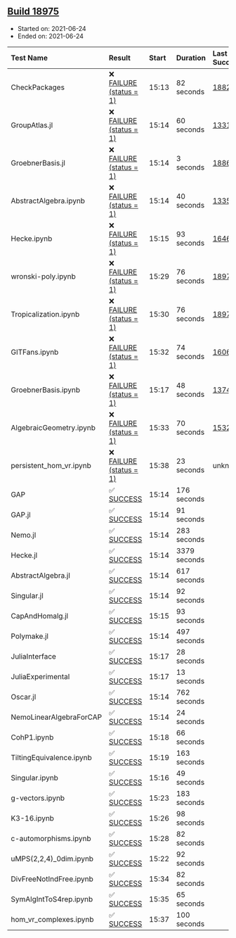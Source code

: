 ## [Build 18975](https://oscarci.mathematik.uni-kl.de/job/oscar/18975/)

* Started on: 2021-06-24
* Ended on: 2021-06-24

| Test Name    | Result | Start | Duration | Last Success | First Failure |
|:-------------|:-------|:------|:---------|:-------------|:--------------|
| CheckPackages | ❌ [FAILURE (status = 1)](https://oscarci.mathematik.uni-kl.de/job/oscar/18975/artifact/logs/build-18975/CheckPackages.log) | 15:13 | 82 seconds | [18822](https://oscarci.mathematik.uni-kl.de/job/oscar/18822/) | [18823](https://oscarci.mathematik.uni-kl.de/job/oscar/18823/) |
| GroupAtlas.jl | ❌ [FAILURE (status = 1)](https://oscarci.mathematik.uni-kl.de/job/oscar/18975/artifact/logs/build-18975/GroupAtlas.jl.log) | 15:14 | 60 seconds | [13311](https://oscarci.mathematik.uni-kl.de/job/oscar/13311/) | [13312](https://oscarci.mathematik.uni-kl.de/job/oscar/13312/) |
| GroebnerBasis.jl | ❌ [FAILURE (status = 1)](https://oscarci.mathematik.uni-kl.de/job/oscar/18975/artifact/logs/build-18975/GroebnerBasis.jl.log) | 15:14 | 3 seconds | [18864](https://oscarci.mathematik.uni-kl.de/job/oscar/18864/) | [18865](https://oscarci.mathematik.uni-kl.de/job/oscar/18865/) |
| AbstractAlgebra.ipynb | ❌ [FAILURE (status = 1)](https://oscarci.mathematik.uni-kl.de/job/oscar/18975/artifact/logs/build-18975/AbstractAlgebra.ipynb.log) | 15:14 | 40 seconds | [13355](https://oscarci.mathematik.uni-kl.de/job/oscar/13355/) | [13356](https://oscarci.mathematik.uni-kl.de/job/oscar/13356/) |
| Hecke.ipynb | ❌ [FAILURE (status = 1)](https://oscarci.mathematik.uni-kl.de/job/oscar/18975/artifact/logs/build-18975/Hecke.ipynb.log) | 15:15 | 93 seconds | [16463](https://oscarci.mathematik.uni-kl.de/job/oscar/16463/) | [16464](https://oscarci.mathematik.uni-kl.de/job/oscar/16464/) |
| wronski-poly.ipynb | ❌ [FAILURE (status = 1)](https://oscarci.mathematik.uni-kl.de/job/oscar/18975/artifact/logs/build-18975/wronski-poly.ipynb.log) | 15:29 | 76 seconds | [18973](https://oscarci.mathematik.uni-kl.de/job/oscar/18973/) | [18974](https://oscarci.mathematik.uni-kl.de/job/oscar/18974/) |
| Tropicalization.ipynb | ❌ [FAILURE (status = 1)](https://oscarci.mathematik.uni-kl.de/job/oscar/18975/artifact/logs/build-18975/Tropicalization.ipynb.log) | 15:30 | 76 seconds | [18974](https://oscarci.mathematik.uni-kl.de/job/oscar/18974/) | [18975](https://oscarci.mathematik.uni-kl.de/job/oscar/18975/) |
| GITFans.ipynb | ❌ [FAILURE (status = 1)](https://oscarci.mathematik.uni-kl.de/job/oscar/18975/artifact/logs/build-18975/GITFans.ipynb.log) | 15:32 | 74 seconds | [16068](https://oscarci.mathematik.uni-kl.de/job/oscar/16068/) | [16069](https://oscarci.mathematik.uni-kl.de/job/oscar/16069/) |
| GroebnerBasis.ipynb | ❌ [FAILURE (status = 1)](https://oscarci.mathematik.uni-kl.de/job/oscar/18975/artifact/logs/build-18975/GroebnerBasis.ipynb.log) | 15:17 | 48 seconds | [13748](https://oscarci.mathematik.uni-kl.de/job/oscar/13748/) | [13749](https://oscarci.mathematik.uni-kl.de/job/oscar/13749/) |
| AlgebraicGeometry.ipynb | ❌ [FAILURE (status = 1)](https://oscarci.mathematik.uni-kl.de/job/oscar/18975/artifact/logs/build-18975/AlgebraicGeometry.ipynb.log) | 15:33 | 70 seconds | [15322](https://oscarci.mathematik.uni-kl.de/job/oscar/15322/) | [15323](https://oscarci.mathematik.uni-kl.de/job/oscar/15323/) |
| persistent_hom_vr.ipynb | ❌ [FAILURE (status = 1)](https://oscarci.mathematik.uni-kl.de/job/oscar/18975/artifact/logs/build-18975/persistent_hom_vr.ipynb.log) | 15:38 | 23 seconds | unknown | unknown |
| GAP | ✅ [SUCCESS](https://oscarci.mathematik.uni-kl.de/job/oscar/18975/artifact/logs/build-18975/GAP.log) | 15:14 | 176 seconds |  |  |
| GAP.jl | ✅ [SUCCESS](https://oscarci.mathematik.uni-kl.de/job/oscar/18975/artifact/logs/build-18975/GAP.jl.log) | 15:14 | 91 seconds |  |  |
| Nemo.jl | ✅ [SUCCESS](https://oscarci.mathematik.uni-kl.de/job/oscar/18975/artifact/logs/build-18975/Nemo.jl.log) | 15:14 | 283 seconds |  |  |
| Hecke.jl | ✅ [SUCCESS](https://oscarci.mathematik.uni-kl.de/job/oscar/18975/artifact/logs/build-18975/Hecke.jl.log) | 15:14 | 3379 seconds |  |  |
| AbstractAlgebra.jl | ✅ [SUCCESS](https://oscarci.mathematik.uni-kl.de/job/oscar/18975/artifact/logs/build-18975/AbstractAlgebra.jl.log) | 15:14 | 617 seconds |  |  |
| Singular.jl | ✅ [SUCCESS](https://oscarci.mathematik.uni-kl.de/job/oscar/18975/artifact/logs/build-18975/Singular.jl.log) | 15:14 | 92 seconds |  |  |
| CapAndHomalg.jl | ✅ [SUCCESS](https://oscarci.mathematik.uni-kl.de/job/oscar/18975/artifact/logs/build-18975/CapAndHomalg.jl.log) | 15:15 | 93 seconds |  |  |
| Polymake.jl | ✅ [SUCCESS](https://oscarci.mathematik.uni-kl.de/job/oscar/18975/artifact/logs/build-18975/Polymake.jl.log) | 15:14 | 497 seconds |  |  |
| JuliaInterface | ✅ [SUCCESS](https://oscarci.mathematik.uni-kl.de/job/oscar/18975/artifact/logs/build-18975/JuliaInterface.log) | 15:17 | 28 seconds |  |  |
| JuliaExperimental | ✅ [SUCCESS](https://oscarci.mathematik.uni-kl.de/job/oscar/18975/artifact/logs/build-18975/JuliaExperimental.log) | 15:17 | 13 seconds |  |  |
| Oscar.jl | ✅ [SUCCESS](https://oscarci.mathematik.uni-kl.de/job/oscar/18975/artifact/logs/build-18975/Oscar.jl.log) | 15:14 | 762 seconds |  |  |
| NemoLinearAlgebraForCAP | ✅ [SUCCESS](https://oscarci.mathematik.uni-kl.de/job/oscar/18975/artifact/logs/build-18975/NemoLinearAlgebraForCAP.log) | 15:14 | 24 seconds |  |  |
| CohP1.ipynb | ✅ [SUCCESS](https://oscarci.mathematik.uni-kl.de/job/oscar/18975/artifact/logs/build-18975/CohP1.ipynb.log) | 15:18 | 66 seconds |  |  |
| TiltingEquivalence.ipynb | ✅ [SUCCESS](https://oscarci.mathematik.uni-kl.de/job/oscar/18975/artifact/logs/build-18975/TiltingEquivalence.ipynb.log) | 15:19 | 163 seconds |  |  |
| Singular.ipynb | ✅ [SUCCESS](https://oscarci.mathematik.uni-kl.de/job/oscar/18975/artifact/logs/build-18975/Singular.ipynb.log) | 15:16 | 49 seconds |  |  |
| g-vectors.ipynb | ✅ [SUCCESS](https://oscarci.mathematik.uni-kl.de/job/oscar/18975/artifact/logs/build-18975/g-vectors.ipynb.log) | 15:23 | 183 seconds |  |  |
| K3-16.ipynb | ✅ [SUCCESS](https://oscarci.mathematik.uni-kl.de/job/oscar/18975/artifact/logs/build-18975/K3-16.ipynb.log) | 15:26 | 98 seconds |  |  |
| c-automorphisms.ipynb | ✅ [SUCCESS](https://oscarci.mathematik.uni-kl.de/job/oscar/18975/artifact/logs/build-18975/c-automorphisms.ipynb.log) | 15:28 | 82 seconds |  |  |
| uMPS(2,2,4)_0dim.ipynb | ✅ [SUCCESS](https://oscarci.mathematik.uni-kl.de/job/oscar/18975/artifact/logs/build-18975/uMPS-2-2-4-_0dim.ipynb.log) | 15:22 | 92 seconds |  |  |
| DivFreeNotIndFree.ipynb | ✅ [SUCCESS](https://oscarci.mathematik.uni-kl.de/job/oscar/18975/artifact/logs/build-18975/DivFreeNotIndFree.ipynb.log) | 15:34 | 82 seconds |  |  |
| SymAlgIntToS4rep.ipynb | ✅ [SUCCESS](https://oscarci.mathematik.uni-kl.de/job/oscar/18975/artifact/logs/build-18975/SymAlgIntToS4rep.ipynb.log) | 15:35 | 65 seconds |  |  |
| hom_vr_complexes.ipynb | ✅ [SUCCESS](https://oscarci.mathematik.uni-kl.de/job/oscar/18975/artifact/logs/build-18975/hom_vr_complexes.ipynb.log) | 15:37 | 100 seconds |  |  |
